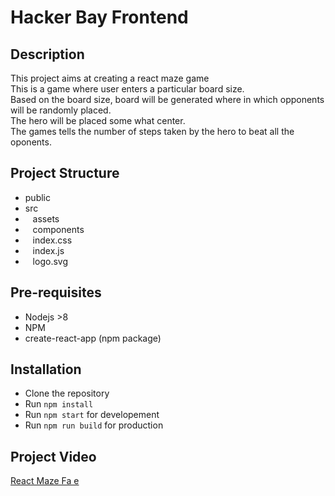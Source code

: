 # Hacker Bay Frontend

## Description

This project aims at creating a react maze game<br>
This is a game where user enters a particular board size. <br>
Based on the board size, board will be generated where in which opponents will be randomly placed. <br>
The hero will be placed some what center.<br>
The games tells the number of steps taken by the hero to beat all the oponents.<br>

## Project Structure

- public
- src
- &nbsp;&nbsp; assets
- &nbsp;&nbsp; components
- &nbsp;&nbsp; index.css
- &nbsp;&nbsp; index.js
- &nbsp;&nbsp; logo.svg

## Pre-requisites

- Nodejs >8
- NPM
- create-react-app (npm package)

## Installation

- Clone the repository
- Run `npm install`
- Run `npm start` for developement
- Run `npm run build` for production

## Project Video

<a href="https://www.useloom.com/share/2912ca4edda5412c806ab9461ce094fa">React Maze Fa e</a>
